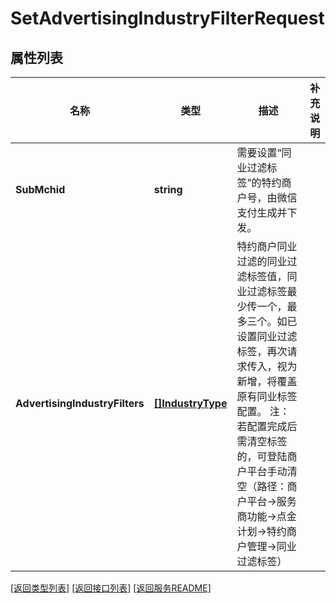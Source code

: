 # SetAdvertisingIndustryFilterRequest

## 属性列表

名称 | 类型 | 描述 | 补充说明
------------ | ------------- | ------------- | -------------
**SubMchid** | **string** | 需要设置“同业过滤标签”的特约商户号，由微信支付生成并下发。 | 
**AdvertisingIndustryFilters** | [**[]IndustryType**](IndustryType.md) | 特约商户同业过滤的同业过滤标签值，同业过滤标签最少传一个，最多三个。如已设置同业过滤标签，再次请求传入，视为新增，将覆盖原有同业标签配置。 注：若配置完成后需清空标签的，可登陆商户平台手动清空（路径：商户平台-&gt;服务商功能-&gt;点金计划-&gt;特约商户管理-&gt;同业过滤标签） | 

[\[返回类型列表\]](README.md#类型列表)
[\[返回接口列表\]](README.md#接口列表)
[\[返回服务README\]](README.md)



